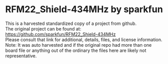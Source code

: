 
# RFM22_Shield-434MHz by sparkfun  
This is a harvested standardized copy of a project from github.  
The original project can be found at:  
https://github.com/sparkfun/RFM22_Shield-434MHz  
Please consult that link for additional, details, files, and license information.  
Note: It was auto harvested and if the original repo had more than one board file or anything out of the ordinary the files here are likely not representative.  
    